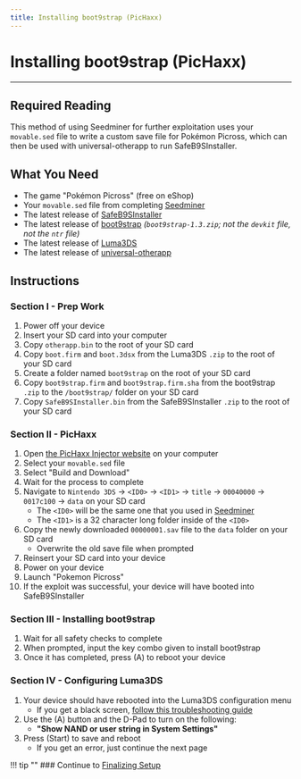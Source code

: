 ```yaml
---
title: Installing boot9strap (PicHaxx)
---
```


# Installing boot9strap (PicHaxx)
---

## Required Reading

This method of using Seedminer for further exploitation uses your `movable.sed` file to write a custom save file for Pokémon Picross, which can then be used with universal-otherapp to run SafeB9SInstaller.

## What You Need

* The game "Pokémon Picross" (free on eShop)
* Your `movable.sed` file from completing [Seedminer](seedminer.md)
* The latest release of [SafeB9SInstaller](https://github.com/d0k3/SafeB9SInstaller/releases/latest)
* The latest release of [boot9strap](https://github.com/SciresM/boot9strap/releases/latest) *(`boot9strap-1.3.zip`; not the `devkit` file, not the `ntr` file)*
* The latest release of [Luma3DS](https://github.com/LumaTeam/Luma3DS/releases/latest)
* The latest release of [universal-otherapp](https://github.com/TuxSH/universal-otherapp/releases/latest)

## Instructions

### Section I - Prep Work

1. Power off your device
1. Insert your SD card into your computer
1. Copy `otherapp.bin` to the root of your SD card
1. Copy `boot.firm` and `boot.3dsx` from the Luma3DS `.zip` to the root of your SD card
1. Create a folder named `boot9strap` on the root of your SD card
1. Copy `boot9strap.firm` and `boot9strap.firm.sha` from the boot9strap `.zip` to the `/boot9strap/` folder on your SD card
1. Copy `SafeB9SInstaller.bin` from the SafeB9SInstaller `.zip` to the root of your SD card

### Section II - PicHaxx

1. Open [the PicHaxx Injector website](https://3ds.nhnarwhal.com/3dstools/pichaxx.php) on your computer
1. Select your `movable.sed` file
1. Select "Build and Download"
1. Wait for the process to complete
1. Navigate to `Nintendo 3DS` -> `<ID0>` -> `<ID1>` -> `title` -> `00040000` -> `0017c100` -> `data` on your SD card
    + The `<ID0>` will be the same one that you used in [Seedminer](seedminer.md)
    + The `<ID1>` is a 32 character long folder inside of the `<ID0>`
1. Copy the newly downloaded `00000001.sav` file to the `data` folder on your SD card
    + Overwrite the old save file when prompted
1. Reinsert your SD card into your device
1. Power on your device
1. Launch "Pokemon Picross"
1. If the exploit was successful, your device will have booted into SafeB9SInstaller

### Section III - Installing boot9strap

1. Wait for all safety checks to complete
1. When prompted, input the key combo given to install boot9strap
1. Once it has completed, press (A) to reboot your device

### Section IV - Configuring Luma3DS

1. Your device should have rebooted into the Luma3DS configuration menu
    + If you get a black screen, [follow this troubleshooting guide](../troubleshooting.md#black-screen-on-sysnand-boot-after-installing-boot9strap)
1. Use the (A) button and the D-Pad to turn on the following:
    + **"Show NAND or user string in System Settings"**
1. Press (Start) to save and reboot
    + If you get an error, just continue the next page

!!! tip ""
	### Continue to [Finalizing Setup](../finalizing-setup.md)
